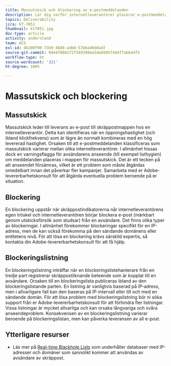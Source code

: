 ```yaml
---
title: Massutskick och blockering av e-postmeddelanden
description: Lär dig varför internetleverantörer placerar e-postmeddelanden i mappar för massutskick eller blockerar dem.
topics: Deliverability
jira: KT-7051
thumbnail: kt7051.jpg
doc-type: article
activity: understand
team: ACS
exl-id: 4b280f90-73b9-4b88-adb8-57b6a46ddad7
source-git-commit: 9444f8601f2f349398ee5deb9d5f4d4f7abb44f5
workflow-type: ht
source-wordcount: '321'
ht-degree: 100%

---
```


# Massutskick och blockering

## Massutskick

Massutskick leder till leverans av e-post till skräppostmappen hos en internetleverantör. Detta kan identifieras när en öppningshastighet (och ibland klickfrekvens) som är lägre än normalt kombineras med en hög levererad hastighet. Orsaken till att e-postmeddelanden klassificeras som massutskick varierar mellan olika internetleverantörer. I allmänhet hissas dock en varningsflagga för avsändarens anseende (till exempel listhygien) om meddelanden placeras i mappen för massutskick. Det är ett tecken på att anseendet försämras, vilket är ett problem som måste åtgärdas omedelbart innan det påverkar fler kampanjer. Samarbeta med er Adobe-levererbarhetskonsult för att åtgärda eventuella problem beroende på er situation.

## Blockering

En blockering uppstår när skräppostindikatorerna når internetleverantörens egen tröskel och internetleverantören börjar blockera e-post (märkbart genom utskicksförsök som studsar) från en avsändare. Det finns olika typer av blockeringar. I allmänhet förekommer blockeringar specifikt för en IP-adress, men de kan också förekomma på den sändande domänens eller entitetens nivå. För att lösa en blockering krävs särskild expertis, så kontakta din Adobe-levererbarhetskonsult för att få hjälp.

## Blockeringslistning

En blockeringslistning inträffar när en blockeringslistehanterare från en tredje part registrerar skräppostliknande beteende som är kopplat till en avsändare. Orsaken till en blockeringslista publiceras ibland av den blockeringslistande parten. En listning är vanligtvis baserad på IP-adress, men i allvarligare fall kan den baseras på IP-intervall eller till och med en sändande domän. För att lösa problem med blockeringslistning bör ni söka support från er Adobe-levererbarhetskonsult för att förhindra fler listningar. Vissa listningar är mycket allvarliga och kan orsaka långvariga och svåra anseendeproblem. Konsekvensen av en blockeringslistning varierar beroende på blockeringslistan, men kan påverka leveransen av all e-post.

## Ytterligare resurser

* Läs mer på [Real-time Blackhole Lists](/help/additional-resources/blocklist-databases.md) som underhåller databaser med IP-adresser och domäner som sannolikt kommer att användas av avsändare av skräppost.
